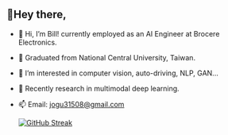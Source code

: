 ## 👋Hey there,
- 👋 Hi, I’m Bill! currently employed as an AI Engineer at Brocere Electronics.
- 🦾 Graduated from National Central University, Taiwan.
- 👀 I’m interested in computer vision, auto-driving, NLP, GAN...
- 🤖 Recently research in multimodal deep learning.
- 📫 Email: jogu31508@gmail.com


  [![GitHub Streak](https://streak-stats.demolab.com?user=ycchen218&theme=elegant&hide_border=true&border_radius=4.7)](https://git.io/streak-stats)


                      


<!---
ycchen218/ycchen218 is a ✨ special ✨ repository because its `README.md` (this file) appears on your GitHub profile.
You can click the Preview link to take a look at your changes.
--->
